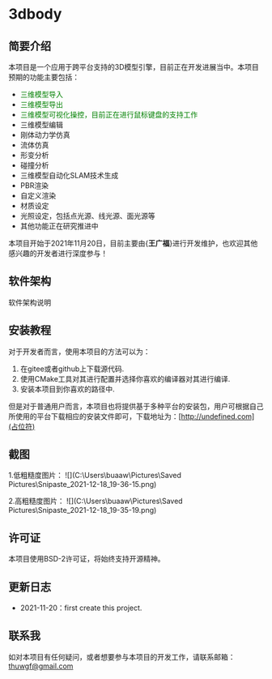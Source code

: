 # 3dbody

## 简要介绍

本项目是一个应用于跨平台支持的3D模型引擎，目前正在开发进展当中。本项目预期的功能主要包括：

+ <font color=green>三维模型导入</font>
+ <font color=green>三维模型导出</font>
+ <font color=green>三维模型可视化操控，目前正在进行鼠标键盘的支持工作</font>
+ 三维模型编辑
+ 刚体动力学仿真
+ 流体仿真
+ 形变分析
+ 碰撞分析
+ 三维模型自动化SLAM技术生成
+ PBR渲染
+ 自定义渲染
+ 材质设定
+ 光照设定，包括点光源、线光源、面光源等
+ 其他功能正在研究推进中

本项目开始于2021年11月20日，目前主要由{**王广福**}进行开发维护，也欢迎其他感兴趣的开发者进行深度参与！

## 软件架构

软件架构说明

## 安装教程

对于开发者而言，使用本项目的方法可以为：

1. 在gitee或者github上下载源代码.
2. 使用CMake工具对其进行配置并选择你喜欢的编译器对其进行编译.
3. 安装本项目到你喜欢的路径中.

但是对于普通用户而言，本项目也将提供基于多种平台的安装包，用户可根据自己所使用的平台下载相应的安装文件即可，下载地址为：[http://undefined.com](占位符)

## 截图
1.低粗糙度图片：
![](C:\Users\buaaw\Pictures\Saved Pictures\Snipaste_2021-12-18_19-36-15.png)

2.高粗糙度图片：
![](C:\Users\buaaw\Pictures\Saved Pictures\Snipaste_2021-12-18_19-35-19.png)

## 许可证

本项目使用BSD-2许可证，将始终支持开源精神。

## 更新日志

+ 2021-11-20：first create this project.

## 联系我

如对本项目有任何疑问，或者想要参与本项目的开发工作，请联系邮箱： thuwgf@gmail.com

